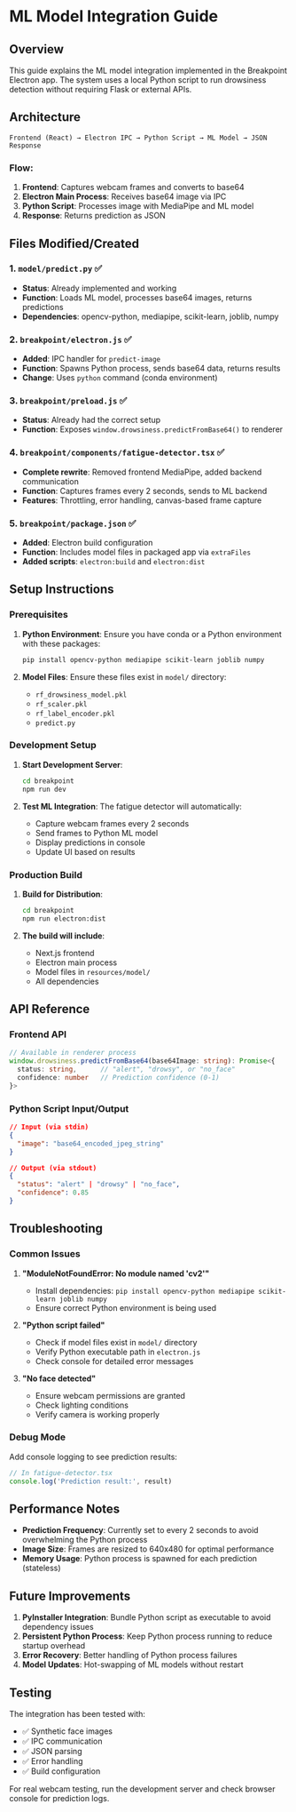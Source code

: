 # ML Model Integration Guide

## Overview

This guide explains the ML model integration implemented in the Breakpoint Electron app. The system uses a local Python script to run drowsiness detection without requiring Flask or external APIs.

## Architecture

```
Frontend (React) → Electron IPC → Python Script → ML Model → JSON Response
```

### Flow:
1. **Frontend**: Captures webcam frames and converts to base64
2. **Electron Main Process**: Receives base64 image via IPC
3. **Python Script**: Processes image with MediaPipe and ML model
4. **Response**: Returns prediction as JSON

## Files Modified/Created

### 1. `model/predict.py` ✅
- **Status**: Already implemented and working
- **Function**: Loads ML model, processes base64 images, returns predictions
- **Dependencies**: opencv-python, mediapipe, scikit-learn, joblib, numpy

### 2. `breakpoint/electron.js` ✅
- **Added**: IPC handler for `predict-image`
- **Function**: Spawns Python process, sends base64 data, returns results
- **Change**: Uses `python` command (conda environment)

### 3. `breakpoint/preload.js` ✅
- **Status**: Already had the correct setup
- **Function**: Exposes `window.drowsiness.predictFromBase64()` to renderer

### 4. `breakpoint/components/fatigue-detector.tsx` ✅
- **Complete rewrite**: Removed frontend MediaPipe, added backend communication
- **Function**: Captures frames every 2 seconds, sends to ML backend
- **Features**: Throttling, error handling, canvas-based frame capture

### 5. `breakpoint/package.json` ✅
- **Added**: Electron build configuration
- **Function**: Includes model files in packaged app via `extraFiles`
- **Added scripts**: `electron:build` and `electron:dist`

## Setup Instructions

### Prerequisites
1. **Python Environment**: Ensure you have conda or a Python environment with these packages:
   ```bash
   pip install opencv-python mediapipe scikit-learn joblib numpy
   ```

2. **Model Files**: Ensure these files exist in `model/` directory:
   - `rf_drowsiness_model.pkl`
   - `rf_scaler.pkl` 
   - `rf_label_encoder.pkl`
   - `predict.py`

### Development Setup
1. **Start Development Server**:
   ```bash
   cd breakpoint
   npm run dev
   ```

2. **Test ML Integration**: The fatigue detector will automatically:
   - Capture webcam frames every 2 seconds
   - Send frames to Python ML model
   - Display predictions in console
   - Update UI based on results

### Production Build
1. **Build for Distribution**:
   ```bash
   cd breakpoint
   npm run electron:dist
   ```

2. **The build will include**:
   - Next.js frontend
   - Electron main process
   - Model files in `resources/model/`
   - All dependencies

## API Reference

### Frontend API
```typescript
// Available in renderer process
window.drowsiness.predictFromBase64(base64Image: string): Promise<{
  status: string,      // "alert", "drowsy", or "no_face"
  confidence: number   // Prediction confidence (0-1)
}>
```

### Python Script Input/Output
```json
// Input (via stdin)
{
  "image": "base64_encoded_jpeg_string"
}

// Output (via stdout)
{
  "status": "alert" | "drowsy" | "no_face",
  "confidence": 0.85
}
```

## Troubleshooting

### Common Issues

1. **"ModuleNotFoundError: No module named 'cv2'"**
   - Install dependencies: `pip install opencv-python mediapipe scikit-learn joblib numpy`
   - Ensure correct Python environment is being used

2. **"Python script failed"**
   - Check if model files exist in `model/` directory
   - Verify Python executable path in `electron.js`
   - Check console for detailed error messages

3. **"No face detected"**
   - Ensure webcam permissions are granted
   - Check lighting conditions
   - Verify camera is working properly

### Debug Mode
Add console logging to see prediction results:
```javascript
// In fatigue-detector.tsx
console.log('Prediction result:', result)
```

## Performance Notes

- **Prediction Frequency**: Currently set to every 2 seconds to avoid overwhelming the Python process
- **Image Size**: Frames are resized to 640x480 for optimal performance
- **Memory Usage**: Python process is spawned for each prediction (stateless)

## Future Improvements

1. **PyInstaller Integration**: Bundle Python script as executable to avoid dependency issues
2. **Persistent Python Process**: Keep Python process running to reduce startup overhead
3. **Error Recovery**: Better handling of Python process failures
4. **Model Updates**: Hot-swapping of ML models without restart

## Testing

The integration has been tested with:
- ✅ Synthetic face images
- ✅ IPC communication
- ✅ JSON parsing
- ✅ Error handling
- ✅ Build configuration

For real webcam testing, run the development server and check browser console for prediction logs. 